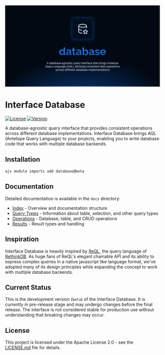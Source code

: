 ![Database](.github/social-card.png)

# Interface Database

[![License](https://img.shields.io/badge/License-Apache%202.0-blue.svg)](LICENSE.md)
[![Version](https://img.shields.io/badge/version-beta-orange.svg)](https://github.com/antelopejs/antelope)

A database-agnostic query interface that provides consistent operations across different database implementations. Interface Database brings AQL (Antelope Query Language) to your projects, enabling you to write database code that works with multiple database backends.

## Installation

```bash
ajs module imports add database@beta
```

## Documentation

Detailed documentation is available in the `docs` directory:

- [Index](./docs/index.md) - Overview and documentation structure
- [Query Types](./docs/1.query_types/) - Information about table, selection, and other query types
- [Operations](./docs/2.operations/) - Database, table, and CRUD operations
- [Results](./docs/3.results/) - Result types and handling

## Inspiration

Interface Database is heavily inspired by [ReQL](https://rethinkdb.com/docs/introduction-to-reql/), the query language of [RethinkDB](https://rethinkdb.com/). As huge fans of ReQL's elegant chainable API and its ability to express complex queries in a native javascript like language format, we've adopted many of its design principles while expanding the concept to work with multiple database backends.

## Current Status

This is the development version (`beta`) of the Interface Database. It is currently in pre-release stage and may undergo changes before the final release. The interface is not considered stable for production use without understanding that breaking changes may occur.

## License

This project is licensed under the Apache License 2.0 - see the [LICENSE.md](LICENSE.md) file for details.
